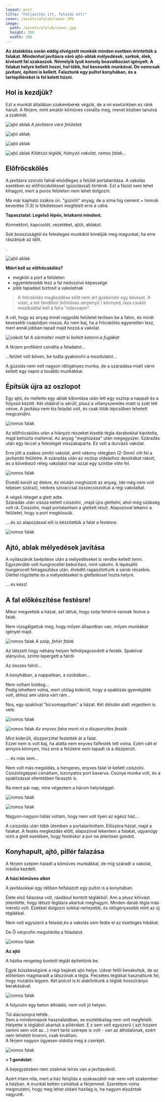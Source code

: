 ```yaml
---
layout: post
title: "Faljavítás itt, falazás ott!"
cover: /assets/afalak/cover.JPG
image:
  path: /assets/afalak/cover.jpg
  height: 300
  width: 300
---
```

**Az átalakítás során eddig elvégzett munkák minden esetben érintették a falakat. Mindenhol javításra váró ajtó-ablak mélyedések, sarkok, élek, kivésett fal szakaszok. Némelyik lyuk komoly beavatkozást igényelt. A falakat helyre kellett hozni, hol több, hol kevesebb munkával. De nemcsak javítani, építeni is kellett. Falaztunk egy pultot konyhában, és a tartópilléreket is fel kelett húzni.**


## Hol is kezdjük?



Ezt a munkát általában szakemberek végzik, de a mi esetünkben ez ránk hárult. A férjem, mint amatőr kőműves csinálta meg, menet közben tanulva a szakmát.




![ajtó ablak](/assets/afalak/DSCF0001.JPG)
_A javításra váró felületek_

![ajtó ablak](/assets/afalak/DSCF0005.JPG)

![ajtó ablak](/assets/afalak/DSCF0028.JPG)

![ajtó ablak](/assets/afalak/DSCF0143.JPG)
_Kilátszó téglák, hiányzó vakolat, romos falak..._





## Előfröcskölés



A javításra szoruló falnál elsődleges a felület portalanítása. A vakolás esetében ez előfröcsköléssel (gúzolással) történik. Ezt a fázist nem lehet kihagyni, mert a poros felületen nem lehet dolgozni.

Ma már kapható zsákos ún. "gúzoló" anyag, de a sima híg cement + homok keveréke  (1:3) is tökéletesen megfelelt erre a célra

**Tapasztalat: Legelső lépés, letakarni mindent.**

Konnektort, kapcsolót, vezetéket, ajtót, ablakot. 


Sok bosszúságtól és felesleges munkától kíméljük meg magunkat, ha erre rászánjuk az időt.






.

![ajtó ablak](/assets/afalak/DSCF0155.JPG)




**Miért kell az előfröcskölés?**

* megköti a port a felületen
* egyenletesebb lesz a fal nedvszívó képessége
* jobb tapadást biztosít a vakolatnak

> A fröcskölés megkezdése előtt nem árt gyakorolni egy keveset. A vizet, a teli fándliból (kőműves serpenyő ) könnyed, laza csukló mozdulattal kell a falra "odacsapni". 


A cél, hogy az anyag minél nagyobb felületet terítsen be a falon, és minél kevesebb csapódjon vissza. Az nem baj, ha a fröcskölés egyenetlen lesz, mert annál jobban tapad majd hozzá a vakolat.  




![vakolt fal](/assets/afalak/DSCF0699jav.JPG)
_A sármalter miatt ki kellett kotorni a fugákat_

A férjem profiként csinálta a feladatot...

...felület volt bőven, be tudta gyakorolni a mozdulatot... 

A gúzolás nem volt nagyon időigényes munka, de a száradása miatt várni kellett egy napot a további munkákkal.


## Építsük újra az oszlopot

Egy ajtó, és mellette egy ablak kibontása után lett egy oszlop a nappali és a folyosó között. Két oldalról is sérült, plusz a villanyszerelés miatt is szét lett vésve. A javítása nem kis feladat volt, és csak több lépcsőben lehetett megcsinálni.



![romos falak](/assets/afalak/6jav.jpg)


Az előfröcskölés után a hiányzó részeket kisebb tégla darabokkal kipótolta, majd behúzta malterral. Az anyag "meghúzása" után mégegyszer.  Száradás után egy léccel a felesleget visszakaparta. Ez volt a durvázó vakolat.

Erre jött a zsákos simító vakolat, amit vékony rétegben (2-3mm) vitt fel a javítandó felületre. A száradás után az oszlop oldalaihoz deszkákat rakott, és a következő réteg vakolatot már azzal egy szintbe vitte fel. 

![romos falak](/assets/afalak/DSCF0159.JPG)




Élvédő került az élekre, és miután meghúzott az anyag, (de még nem volt teljesen száraz), nedves szivaccsal összecsiszoltuk a régi vakolattal.

A végső réteget a glett adta.  
Száradás után vissza kellett csiszolni, ,majd újra glettelni, ahol még szükség volt rá. Csiszolni, majd portalanítani a glettelt részt. Alapozóval lekenni a felületet, hogy a port megkössük. 

....és az alapozással elő is készítettük a falat a festésre.

![romos falak](/assets/afalak/DSCF0182.JPG)



## Ajtó, ablak mélyedések javítása

A nyílászárok beépítése után a mélyedéseket is rendbe kellett tenni. Egyszerűbb volt hungrocellel beborítani, mint vakolni. A lépésálló hungarocell felragasztása után, élvédőt ragasztottunk a sarok részekre. Glettel rögzítette és a mélyedéseket is gletteléssel hozta helyre. 

... és kész! 


## A fal előkészítése festésre!

Mikor megvettük a házat, azt láttuk, hogy szép fehérre vannak festve a falak. 

Nem vizsgálgattuk meg, hogy milyen állapotban van, milyen munkákat igényel majd.

![romos falak](/assets/afalak/DSCF9935.JPG)
_A szép, fehér falak_

Az látszott hogy néhány helyen felhólyagosodott a festék. Spaklival alányúlva, szinte lepergett a falról. 

 
 Az összes falról...

 
 A konyhában, a nappaliban, a szobában...
 
 Nem voltam boldog...  
 Pedig lehettem volna, mert utólag kiderült, hogy a spaklizás gyerekjáték volt, ahhoz ami utána várt rám...
 
 Nos, egy spaklival "kicsomagoltam" a házat. Két délután alatt végeztem is vele.



![romos falak](/assets/afalak/DSCF0147.JPG)

![romos falak](/assets/afalak/DSCF0146.JPG)
_Az enyves falra ment rá a diszperzites festék_
 
 
Mint kiderült, diszperzittel festették át a falat.  
Ezzel nem is volt baj, ha alatta nem enyves falfesték lett volna. Ezért vált el annyira könnyen, hisz erre a felületre nem tapadt rá a diszperzit.

... és más sem...

Nem volt más megoldás, a hengeres, enyves falat le kellett csiszolni. Csiszológéppel csináltam, iszonyatos port kavarva. Csúnya munka volt, és a spaklizással ellentétben fárasztó is. 

Rá ment pár nap, mire végeztem a három helyiséggel. 


![romos falak](/assets/afalak/DSCF0137.JPG)



![romos falak](/assets/afalak/DSCF0150.JPG)

Nagyon-nagyon hálás voltam, hogy nem volt ilyen az egész ház...

A csiszolás után több ütemben a portalanítottam. Előszöra házat, majd a falakat. A festés megkezdés előtt, alapozóval lekentem a falakat, ugyanúgy mint a glett esetében, hogy festéskor a por ne jelentsen gondot.
 

## Konyhapult, ajtó, pillér falazása

A férjem szépen haladt a kőműves munkákkal, de míg száradt a vakolat, másba kezdett.

**A házi kőműves alkot**


A javításokkal egy időben felfalazott egy pultot is a konyhában. 


Élete első falazása volt, ráadásul bontott téglákból. Ami a plusz kihívást jelentette, hogy látszó téglásra akartuk meghagyni. 
Minden darab tégla más méretű volt. Ezekkel dolgozni sokkal nehezebb, és időigényesebb mint az új téglákkal. 

Nem volt egyszerű a feladat,és a vakolás sem fedte el az esetleges hibákat.

De Ő vérprofin megoldotta a feladatot.



 



![romos falak](/assets/afalak/IMG_20141221_200109.jpg)


**Az ajtó**

A házba rengeteg bontott téglát építettünk be. 

Egyik büszkeségünk a régi bejárati ajtó helye. Udvar felől bevakoltuk, de az előtérben magmaradt a látszónak a tégla. Pecsétes téglákat használtunk fel, hogy mutatós legyen. Két polcot is ki alakítottunk a téglák hosszirányú berakásával.

![romos falak](/assets/afalak/DSCF0003.JPG)

A folyosón egy beton áthidaló, nem volt jó helyen. 

Túl alacsonyra tették.  
Sem a mindennapok használatában, se esztétikailag nem volt megfelelő. Helyette is téglából akartuk a  pilléreket. E 
z sem volt egyszerű ( azt hiszem semmi sem volt az...) mert tartó szerepe is volt - van az áthidalónak, ezért nem lehetett kivenni, csak kiváltani.  
A férjem nagyon ügyesen oldotta meg a cseréjét. 

![romos falak](/assets/afalak/DSCF0127.JPG)






**+ 1 gondolat:**

A bejegyzésben nem szakmai leírás van a javításokról. 

Azért írtam róla, mert a ház felújítás e szakaszától már nem volt szakember a házban. A munkát ketten csináltuk a férjemmel. Szerettem volna megmutatni, hogy meg lehet oldani házilag is, ha nagyon elszántak vagyunk.
